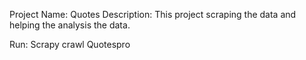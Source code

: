 Project Name: Quotes
Description: This project scraping the data and helping the analysis the data.

Run: Scrapy crawl Quotespro

